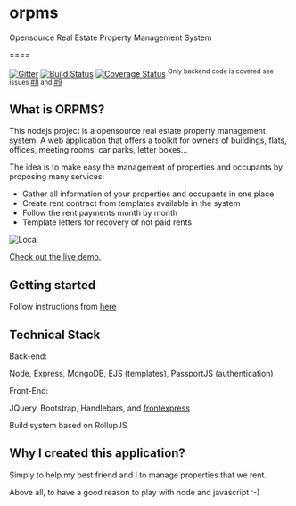 # orpms
Opensource Real Estate Property Management System


====

[![Gitter](https://badges.gitter.im/Join%20Chat.svg)](https://gitter.im/microrealestate)
[![Build Status](https://travis-ci.org/camelaissani/loca.svg?branch=master)](https://travis-ci.org/camelaissani/loca)
[![Coverage Status](https://coveralls.io/repos/github/camelaissani/loca/badge.svg?branch=master)](https://coveralls.io/github/camelaissani/loca?branch=master)
<sup>Only backend code is covered see issues [#8](https://github.com/camelaissani/loca/issues/8) and [#9](https://github.com/camelaissani/loca/issues/9)</sup>

## What is ORPMS?

This nodejs project is a opensource real estate property management system. 
A web application that offers a toolkit for owners of buildings, flats, offices, meeting rooms, car parks, letter boxes...

The idea is to make easy the management of properties and occupants by proposing many services:
 - Gather all information of your properties and occupants in one place
 - Create rent contract from templates available in the system
 - Follow the rent payments month by month
 - Template letters for recovery of not paid rents

![Loca](http://www.nuageprive.fr/images/loca-sample.png "Open source real estate management")

[Check out the live demo.](http://demo.nuageprive.fr/)

## Getting started

Follow instructions from [here](https://github.com/microrealestate/microrealestate#getting-started)

Technical Stack
---------------

Back-end:

Node, Express, MongoDB, EJS (templates), PassportJS (authentication)

Front-End:

JQuery, Bootstrap, Handlebars, and [frontexpress](https://github.com/camelaissani/frontexpress)

Build system based on RollupJS


Why I created this application?
-------------------------------
Simply to help my best friend and I to manage properties that we rent.

Above all, to have a good reason to play with node and javascript :-)


